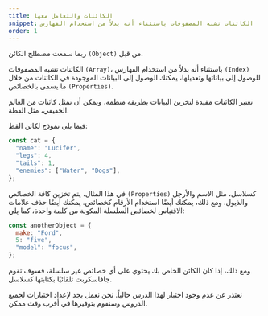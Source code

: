```yaml
---
title: الكائنات والتعامل معها
snippet: الكائنات تشبه المصفوفات باستثناء أنه بدلاً من استخدام الفهارس
order: 1
---
```


ربما سمعت مصطلح الكائن `(Object)` من قبل.

الكائنات تشبه المصفوفات `(Array)`، باستثناء أنه بدلاً من استخدام الفهارس
`(Index)` للوصول إلى بياناتها وتعديلها، يمكنك الوصول إلى البيانات الموجودة في
الكائنات من خلال ما يسمى بالخصائص `(Properties)`.

تعتبر الكائنات مفيدة لتخزين البيانات بطريقة منظمة، ويمكن أن تمثل كائنات من
العالم الحقيقي، مثل القطة.

فيما يلي نموذج لكائن القط:

```js
const cat = {
  "name": "Lucifer",
  "legs": 4,
  "tails": 1,
  "enemies": ["Water", "Dogs"],
};
```

في هذا المثال، يتم تخزين كافة الخصائص `(Properties)` كسلاسل، مثل الاسم والأرجل
والذيول. ومع ذلك، يمكنك أيضًا استخدام الأرقام كخصائص. يمكنك أيضًا حذف علامات
الاقتباس لخصائص السلسلة المكونة من كلمة واحدة، كما يلي:

```js
const anotherObject = {
  make: "Ford",
  5: "five",
  "model": "focus",
};
```

ومع ذلك، إذا كان الكائن الخاص بك يحتوي على أي خصائص غير سلسلة، فسوف تقوم
جافاسكربت تلقائيًا بكتابتها كسلاسل.

<div class="quiz">
نعتذر عن عدم وجود اختبار لهذا الدرس حالياً. نحن نعمل بجد لإعداد اختبارات لجميع الدروس وسنقوم بتوفيرها في أقرب وقت ممكن.
</div>
